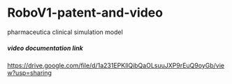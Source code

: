 # RoboV1-patent-and-video
pharmaceutica clinical simulation model 
##### video documentation link
https://drive.google.com/file/d/1a231EPKllQibQaOLsuuJXP9rEuQ9oyGb/view?usp=sharing
